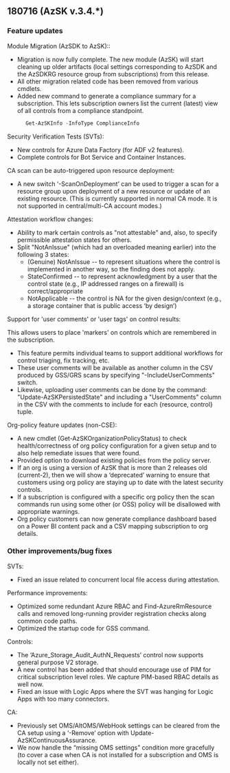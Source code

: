 ## 180716 (AzSK v.3.4.*)
  
### Feature updates

Module Migration (AzSDK to AzSK)::
* Migration is now fully complete. The new module (AzSK) will start cleaning up older artifacts (local settings corresponding to AzSDK    and the AzSDKRG resource group from subscriptions) from this release. 
* All other migration related code has been removed from various cmdlets.
* Added new command to generate a compliance summary for a subscription. This lets subscription owners list the current (latest) view of all controls from a compliance standpoint.
```Powershell
      Get-AzSKInfo -InfoType ComplianceInfo 
 ```

Security Verification Tests (SVTs):
* New controls for Azure Data Factory (for ADF v2 features).
* Complete controls for Bot Service and Container Instances.

CA scan can be auto-triggered upon resource deployment:
*	A new switch ‘-ScanOnDeployment’ can be used to trigger a scan for a resource group upon deployment of a new resource or update of an existing resource. (This is currently supported in normal CA mode. It is not supported in central/multi-CA account modes.)


Attestation workflow changes:
*	Ability to mark certain controls as "not attestable" and, also, to specify permissible attestation states for others.
*	Split "NotAnIssue" (which had an overloaded meaning earlier) into the following 3 states:
    * (Genuine) NotAnIssue -- to represent situations where the control is implemented in another way, so the finding does not apply.
    *	StateConfirmed -- to represent acknowledgment by a user that the control state (e.g., IP addressed ranges on a firewall) is    correct/appropriate
    *	NotApplicable -- the control is NA for the given design/context (e.g., a storage container that is public access ‘by design’)


Support for 'user comments' or 'user tags' on control results:
 
  This allows users to place 'markers' on controls which are remembered in the subscription. 
  *	This feature permits individual teams to support additional workflows for control triaging, fix tracking, etc. 
  *	These user comments will be available as another column in the CSV produced by GSS/GRS scans by specifying "-IncludeUserComments" switch. 
  *	Likewise, uploading user comments can be done by the command: "Update-AzSKPersistedState" and including a "UserComments" column in the CSV with the comments to include for each {resource, control} tuple.


Org-policy feature updates (non-CSE):
*	A new cmdlet (Get-AzSKOrganizationPolicyStatus) to check health/correctness of org policy configuration for a given setup and to also help remediate issues that were found.
* Provided option to download existing policies from the policy server.
*	If an org is using a version of AzSK that is more than 2 releases old (current-2), then we will show a ‘deprecated’ warning to ensure that customers using org policy are staying up to date with the latest security controls.
*	If a subscription is configured with a specific org policy then the scan commands run using some other (or OSS) policy will be disallowed with appropriate warnings.
*	Org policy customers can now generate compliance dashboard based on a Power BI content pack and a CSV mapping subscription to org details.

### Other improvements/bug fixes

SVTs: 
*	Fixed an issue related to concurrent local file access during attestation.

Performance improvements:
*	Optimized some redundant Azure RBAC and Find-AzureRmResource calls and removed long-running provider registration checks along common code paths.  
*	Optimized the startup code for GSS command. 

Controls: 
*	The ‘Azure_Storage_Audit_AuthN_Requests’ control now supports general purpose V2 storage.
*	A new control has been added that should encourage use of PIM for critical subscription level roles. We capture PIM-based RBAC details as well now.
*	Fixed an issue with Logic Apps where the SVT was hanging for Logic Apps with too many connectors.


CA:
*	Previously set OMS/AltOMS/WebHook settings can be cleared from the CA setup using a ‘-Remove’ option with Update-AzSKContinuousAssurance.
*	We now handle the “missing OMS settings” condition more gracefully (to cover a case when CA is not installed for a subscription and OMS is locally not set either).  






